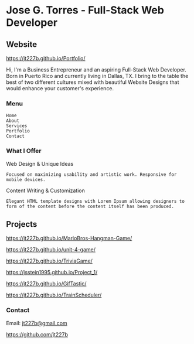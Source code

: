# Jose G. Torres - Full-Stack Web Developer

## Website

https://jt227b.github.io/Portfolio/

Hi, I'm a Business Entrepreneur and an aspiring Full-Stack Web Developer. Born in Puerto Rico and currently living in Dallas, TX. I bring to the table the best of two different cultures mixed with beautiful Website Designs that would enhance your customer's experience.  

### Menu

```
Home
About
Services
Portfolio
Contact
```

### What I Offer

Web Design & Unique Ideas

```
Focused on maximizing usability and artistic work. Responsive for mobile devices.
```

Content Writing & Customization

```
Elegant HTML template designs with Lorem Ipsum allowing designers to form of the content before the content itself has been produced.
```



## Projects

https://jt227b.github.io/MarioBros-Hangman-Game/

https://jt227b.github.io/unit-4-game/

https://jt227b.github.io/TriviaGame/

https://jsstein1995.github.io/Project_1/

https://jt227b.github.io/GifTastic/

https://jt227b.github.io/TrainScheduler/



### Contact

Email: jt227b@gmail.com

https://github.com/jt227b

